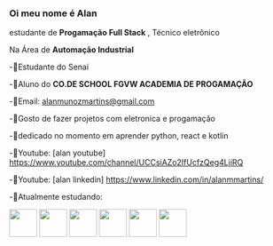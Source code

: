 ### Oi meu nome é Alan 
estudante de **Progamação Full Stack** ,
Técnico eletrônico 

Na Área de **Automação Industrial**

-🌱Estudante do Senai   

-🌱Aluno do **CO.DE SCHOOL FGVW ACADEMIA DE PROGAMAÇÃO**

-🌱Email: alanmunozmartins@gmail.com

-🌱Gosto de fazer projetos com eletronica e progamação

-🌱dedicado no momento em aprender python, react e kotlin

-🌱Youtube: [alan youtube] https://www.youtube.com/channel/UCCsiAZo2IfUcfzQeg4LjiRQ 

 -🌱Youtube: [alan linkedin] https://www.linkedin.com/in/alanmmartins/ 

-🌱Atualmente estudando:
<div display="inline>
<img width='50' height='50' src="https://cdn.jsdelivr.net/gh/devicons/devicon/icons/adonisjs/adonisjs-original.svg" /> <!--figma-->
<img width='50' height='50' src="https://cdn.jsdelivr.net/gh/devicons/devicon/icons/python/python-original.svg" />
<img width='50' height='50' src="https://cdn.jsdelivr.net/gh/devicons/devicon/icons/css3/css3-original.svg" /> 
<img width-'50' height='50' src="https://cdn.jsdelivr.net/gh/devicons/devicon/icons/javascript/javascript-original.svg" />
<img width='50' height='50' src="https://cdn.jsdelivr.net/gh/devicons/devicon/icons/arduino/arduino-original.svg" />
<img width='50' height='50' src="https://cdn.jsdelivr.net/gh/devicons/devicon/icons/react/react-original-wordmark.svg" />
<img width='50' height='50' src="https://cdn.jsdelivr.net/gh/devicons/devicon/icons/androidstudio/androidstudio-original.svg" />
                                                                                                                      
          
<!--
**alanmmartins/alanmmartins** is a ✨ _special_ ✨ repository because its `README.md` (this file) appears on your GitHub profile.

Here are some ideas to get you started:

- 🔭 I’m currently working on ...
- 🌱 I’m currently learning ...
- 👯 I’m looking to collaborate on ...
- 🤔 I’m looking for help with ...
- 💬 Ask me about ...
- 📫 How to reach me: ...
- 😄 Pronouns: ...
- ⚡ Fun fact: ...
-->
